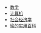 * [数学](./docs/math/ "数学")  
* [计算机](./docs/computerScience/ "计算机")   
* [社会经济学](./docs/socioeconomics/ "社会经济学")
* [瑜的实用百科](./docs/useful_tips/ "瑜的实用百科")
